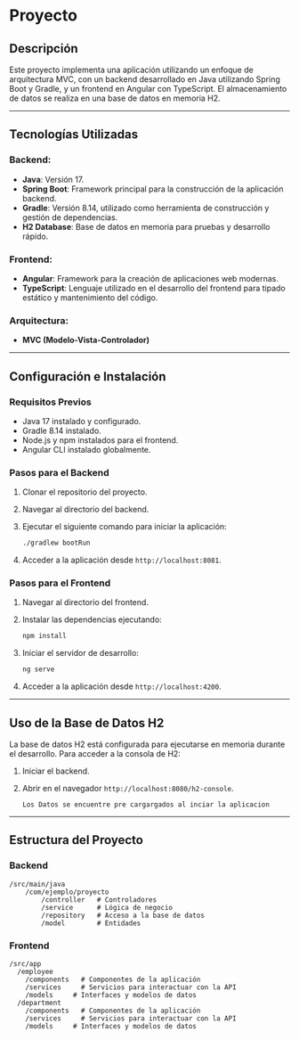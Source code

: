 # Proyecto

## Descripción

Este proyecto implementa una aplicación utilizando un enfoque de arquitectura MVC, con un backend desarrollado en Java utilizando Spring Boot y Gradle, y un frontend en Angular con TypeScript. El almacenamiento de datos se realiza en una base de datos en memoria H2.

---

## Tecnologías Utilizadas

### Backend:

* **Java**: Versión 17.
* **Spring Boot**: Framework principal para la construcción de la aplicación backend.
* **Gradle**: Versión 8.14, utilizado como herramienta de construcción y gestión de dependencias.
* **H2 Database**: Base de datos en memoria para pruebas y desarrollo rápido.

### Frontend:

* **Angular**: Framework para la creación de aplicaciones web modernas.
* **TypeScript**: Lenguaje utilizado en el desarrollo del frontend para tipado estático y mantenimiento del código.

### Arquitectura:

* **MVC (Modelo-Vista-Controlador)**

---

## Configuración e Instalación

### Requisitos Previos

* Java 17 instalado y configurado.
* Gradle 8.14 instalado.
* Node.js y npm instalados para el frontend.
* Angular CLI instalado globalmente.

### Pasos para el Backend

1. Clonar el repositorio del proyecto.
2. Navegar al directorio del backend.
3. Ejecutar el siguiente comando para iniciar la aplicación:

   ```bash
   ./gradlew bootRun
   ```
4. Acceder a la aplicación desde `http://localhost:8081`.

### Pasos para el Frontend

1. Navegar al directorio del frontend.
2. Instalar las dependencias ejecutando:

   ```bash
   npm install
   ```
3. Iniciar el servidor de desarrollo:

   ```bash
   ng serve
   ```
4. Acceder a la aplicación desde `http://localhost:4200`.

---

## Uso de la Base de Datos H2

La base de datos H2 está configurada para ejecutarse en memoria durante el desarrollo. Para acceder a la consola de H2:

1. Iniciar el backend.
2. Abrir en el navegador `http://localhost:8080/h2-console`.

   `Los Datos se encuentre pre cargargados al inciar la aplicacion`

---

## Estructura del Proyecto

### Backend

```
/src/main/java
    /com/ejemplo/proyecto
        /controller   # Controladores
        /service      # Lógica de negocio
        /repository   # Acceso a la base de datos
        /model        # Entidades
```

### Frontend

```
/src/app
  /employee
    /components   # Componentes de la aplicación
    /services     # Servicios para interactuar con la API
    /models     # Interfaces y modelos de datos
  /department
    /components   # Componentes de la aplicación
    /services     # Servicios para interactuar con la API
    /models     # Interfaces y modelos de datos
```


